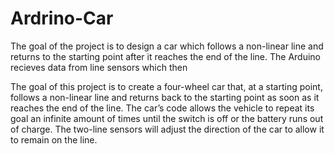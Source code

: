 # Ardrino-Car

The goal of the project is to design a car which follows a non-linear line and returns to the starting point after it reaches the end of the line. The Arduino recieves data from line sensors which then 

The goal of this project is to create a four-wheel car that, at a starting point, follows a non-linear
line and returns back to the starting point as soon as it reaches the end of the line. The car’s code allows
the vehicle to repeat its goal an infinite amount of times until the switch is off or the battery runs out of
charge. The two-line sensors will adjust the direction of the car to allow it to remain on the line.

